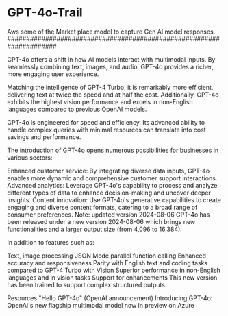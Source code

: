# GPT-4o-Trail
Aws some of the Market place model to capture Gen AI model responses.
#####################################################################

GPT-4o offers a shift in how AI models interact with multimodal inputs. By seamlessly combining text, images, and audio, GPT-4o provides a richer, more engaging user experience.

Matching the intelligence of GPT-4 Turbo, it is remarkably more efficient, delivering text at twice the speed and at half the cost. Additionally, GPT-4o exhibits the highest vision performance and excels in non-English languages compared to previous OpenAI models.

GPT-4o is engineered for speed and efficiency. Its advanced ability to handle complex queries with minimal resources can translate into cost savings and performance.

The introduction of GPT-4o opens numerous possibilities for businesses in various sectors:

Enhanced customer service: By integrating diverse data inputs, GPT-4o enables more dynamic and comprehensive customer support interactions.
Advanced analytics: Leverage GPT-4o's capability to process and analyze different types of data to enhance decision-making and uncover deeper insights.
Content innovation: Use GPT-4o's generative capabilities to create engaging and diverse content formats, catering to a broad range of consumer preferences.
Note: updated version 2024-08-06
GPT-4o has been released under a new version 2024-08-06 which brings new functionalities and a larger output size (from 4,096 to 16,384).

In addition to features such as:

Text, image processing
JSON Mode
parallel function calling
Enhanced accuracy and responsiveness
Parity with English text and coding tasks compared to GPT-4 Turbo with Vision
Superior performance in non-English languages and in vision tasks
Support for enhancements
This new version has been trained to support complex structured outputs.

Resources
"Hello GPT-4o" (OpenAI announcement)
Introducing GPT-4o: OpenAI's new flagship multimodal model now in preview on Azure
